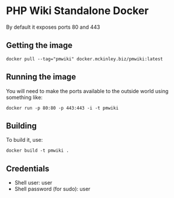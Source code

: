 # PHP Wiki Standalone Docker

By default it exposes ports 80 and 443

## Getting the image

    docker pull --tag="pmwiki" docker.mckinley.biz/pmwiki:latest
    
## Running the image

You will need to make the ports available to the outside world using something like:

    docker run -p 80:80 -p 443:443 -i -t pmwiki 
    

## Building

To build it, use:
    
    docker build -t pmwiki .

    
## Credentials
* Shell user: user
* Shell password (for sudo): user
